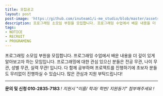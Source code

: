 ```yaml
---
title: 모집공고
layout: post
post-image: 'https://github.com/inuteam1/i-me_studio/blob/master/assets/images/%EB%AA%A8%EC%A7%91%EA%B3%B5%EA%B3%A0.PNG?raw=true'
description: 프로그래밍 소모임 부원을 모집합니다. 프로그래밍 수업에서 배운 내용을 더 깊이 있게 알아보고자 하는 모임입니다. 프로그래밍에 대한 관심 있으신 분들은 전공 무관, 나이 무관, 성별 무관, 실력 무관! 입니다. 다 함께 공부하며 프로젝트를 진행하기에 초보자 분들도 무리없이 진행하실 수 있습니다.
tags:
- NOTICE
- RECRUIT
- PROGRAMING
---
```


프로그래밍 소모임 부원을 모집합니다. 프로그래밍 수업에서 배운 내용을 더 깊이 있게 알아보고자 하는 모임입니다. 프로그래밍에 대한 관심 있으신 분들은 전공 무관, 나이 무관, 성별 무관, 실력 무관! 입니다. 다 함께 공부하며 프로젝트를 진행하기에 초보자 분들도 무리없이 진행하실 수 있습니다. 많은 관심과 지원 부탁드립니다!

---
**문의 및 신청 010-2835-7183**
*! 지원시 "이름/ 학과/ 학번/ 지원동기" 첨부해주세요 !*
